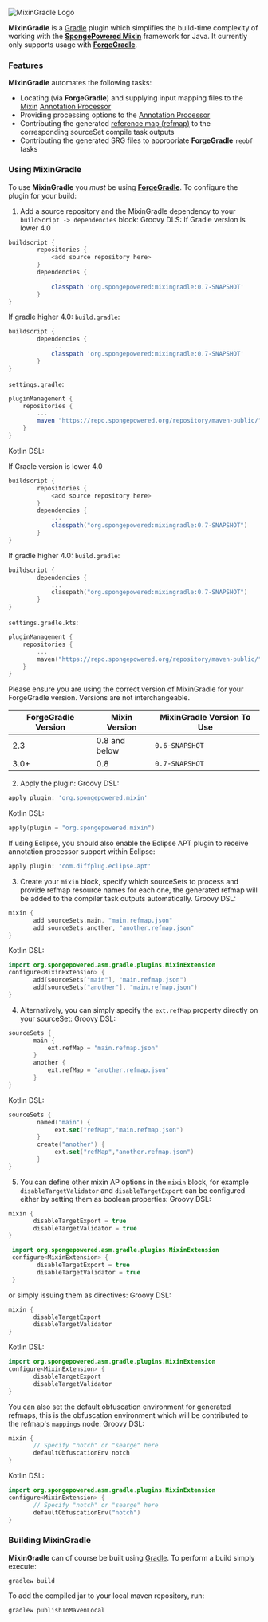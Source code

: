 ![MixinGradle Logo](docs/logo.png?raw=true)

**MixinGradle** is a [Gradle](http://gradle.org/) plugin which simplifies the build-time complexity of working with the **[SpongePowered Mixin](https://github.com/SpongePowered/Mixin)** framework for Java. It currently only supports usage with **[ForgeGradle](https://github.com/MinecraftForge/ForgeGradle)**.

### Features

**MixinGradle** automates the following tasks:

* Locating (via **ForgeGradle**) and supplying input mapping files to the [Mixin](https://github.com/SpongePowered/Mixin) [Annotation Processor](https://github.com/SpongePowered/Mixin/wiki/Using-the-Mixin-Annotation-Processor)
* Providing processing options to the [Annotation Processor](https://github.com/SpongePowered/Mixin/wiki/Using-the-Mixin-Annotation-Processor)
* Contributing the generated [reference map (refmap)](https://github.com/SpongePowered/Mixin/wiki/Introduction-to-Mixins---Obfuscation-and-Mixins#511-the-mixin-reference-map-refmap) to the corresponding sourceSet compile task outputs
* Contributing the generated SRG files to appropriate **ForgeGradle** `reobf` tasks

### Using MixinGradle

To use **MixinGradle** you *must* be using **[ForgeGradle](https://github.com/MinecraftForge/ForgeGradle)**. To configure the plugin for your build:

1. Add a source repository and the MixinGradle dependency to your `buildScript -> dependencies` block:
Groovy DLS:
If Gradle version is lower 4.0
```groovy
buildscript {
        repositories {
            <add source repository here>
        }
        dependencies {
            ...
            classpath 'org.spongepowered:mixingradle:0.7-SNAPSHOT'
        }
}
 ```

If gradle higher 4.0: 
`build.gradle`:
```groovy
buildscript {
        dependencies {
            ...
            classpath 'org.spongepowered:mixingradle:0.7-SNAPSHOT'
        }
}
```
`settings.gradle`:
```groovy
pluginManagement {
    repositories {
        ...
        maven "https://repo.spongepowered.org/repository/maven-public/" 
    }
}
```

Kotlin DSL: 

If Gradle version is lower 4.0
```groovy
buildscript {
        repositories {
            <add source repository here>
        }
        dependencies {
            ...
            classpath("org.spongepowered:mixingradle:0.7-SNAPSHOT")
        }
}
 ```

If gradle higher 4.0: 
`build.gradle`:
```kotlin
buildscript {
        dependencies {
            ...
            classpath("org.spongepowered:mixingradle:0.7-SNAPSHOT")
        }
}
```
`settings.gradle.kts`:
```kotlin
pluginManagement {
    repositories {
        ...
        maven("https://repo.spongepowered.org/repository/maven-public/")
    }
}
```

Please ensure you are using the correct version of MixinGradle for your ForgeGradle version. Versions are not interchangeable. 

| ForgeGradle Version | Mixin Version   | MixinGradle Version To Use |
| ------------------- | --------------- | -------------------------- |
| 2.3                 | 0.8 and below   | `0.6-SNAPSHOT`             |
| 3.0+                | 0.8             | `0.7-SNAPSHOT`             |
 
2. Apply the plugin:
Groovy DSL:
 ```groovy
 apply plugin: 'org.spongepowered.mixin'
 ```
Kotlin DSL:
```kotlin
apply(plugin = "org.spongepowered.mixin")
```
 
If using Eclipse, you should also enable the Eclipse APT plugin to receive annotation processor support within Eclipse:  
  
 ```groovy
 apply plugin: 'com.diffplug.eclipse.apt'
 ```
  
3. Create your `mixin` block, specify which sourceSets to process and provide refmap resource names for each one, the generated refmap will be added to the compiler task outputs automatically.
 Groovy DSL:
 ```groovy
mixin {
        add sourceSets.main, "main.refmap.json"
        add sourceSets.another, "another.refmap.json"
}
 ```
Kotlin DSL:
 ```kotlin
 import org.spongepowered.asm.gradle.plugins.MixinExtension
 configure<MixinExtension> {
        add(sourceSets["main"], "main.refmap.json")
        add(sourceSets["another"], "main.refmap.json")
 }
 ```
  
4. Alternatively, you can simply specify the `ext.refMap` property directly on your sourceSet:
 Groovy DSL:
 ```groovy
sourceSets {
        main {
            ext.refMap = "main.refmap.json"
        }
        another {
            ext.refMap = "another.refmap.json"
        }
}
 ```
Kotlin DSL:
```kotlin
sourceSets {
        named("main") {
             ext.set("refMap","main.refmap.json")
        }
        create("another") {
             ext.set("refMap","another.refmap.json")
        }
}
```
 
5. You can define other mixin AP options in the `mixin` block, for example `disableTargetValidator` and `disableTargetExport` can be configured either by setting them as boolean properties:
 Groovy DSL:
 ```groovy
 mixin {
        disableTargetExport = true
        disableTargetValidator = true
 }
 ```
```kotlin
 import org.spongepowered.asm.gradle.plugins.MixinExtension
 configure<MixinExtension> {
        disableTargetExport = true
        disableTargetValidator = true
 }
 ```
 
 or simply issuing them as directives:
 Groovy DSL:
 ```groovy
 mixin {
        disableTargetExport
        disableTargetValidator
 }
 ```
 Kotlin DSL:
 ```kotlin
 import org.spongepowered.asm.gradle.plugins.MixinExtension
 configure<MixinExtension> {
        disableTargetExport
        disableTargetValidator
 }
 ```
 
 You can also set the default obfuscation environment for generated refmaps, this is the obfuscation environment which will be contributed to the refmap's `mappings` node:
 Groovy DSL: 
 ```groovy
 mixin {
        // Specify "notch" or "searge" here
        defaultObfuscationEnv notch
 }
 ```
 Kotlin DSL:
 ```kotlin
 import org.spongepowered.asm.gradle.plugins.MixinExtension
 configure<MixinExtension> {
        // Specify "notch" or "searge" here
        defaultObfuscationEnv("notch")
 }
 ```
 
### Building MixinGradle
**MixinGradle** can of course be built using [Gradle](http://gradle.org/). To perform a build simply execute:

    gradlew build

To add the compiled jar to your local maven repository, run:

    gradlew publishToMavenLocal



